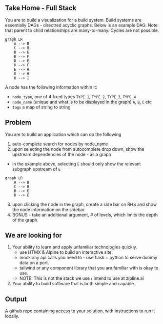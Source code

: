 ## Take Home - Full Stack

You are to build a visualization for a build system. Build systems are essentially DAGs - directred acyclic graphs.
Below is an example DAG. Note that parent to child relationships are many-to-many. Cycles are not possible.

```mermaid
graph LR
    A --> B
    C --> B
    B --> E
    B --> F
    D --> E
    D --> F
    E --> H
    G --> H
    H --> I
```

A node has the following information within it: 
- `node_type`, one of 4 fixed types `TYPE_1`, `TYPE_2`, `TYPE_3`, `TYPE_4`
- `node_name` (unique and what is to be displayed in the graph) `A`, `B`, `C` etc
- `tags` a map of string to string 

## Problem

You are to build an application which can do the following
1. auto-complete search for nodes by node_name
2. upon selecting the node from autocomplete drop down, show the upstream dependencies of the node - as a graph
  - in the example above, selecting `E` should only show the relevant subgraph upstream of `E`
```mermaid
graph LR
    A --> B
    C --> B
    B --> E
    D --> E
```
3. upon clicking the node in the graph, create a side bar on RHS and show the node information on the sidebar
4. BONUS - take an additional argument, # of levels, which limits the depth of the graph.

## We are looking for 
1. Your ability to learn and apply unfamiliar technologies quickly.
   - use HTMX & Alpine to build an interactive site. 
   - mock any api calls you need to - use flask + python to serve dummy data on a port.
   - tailwind or any component library that you are familiar with is okay to use.
   - NOTE: This is not the stack we use / intend to use at zipline.ai
2. Your ability to build software that is both simple and capable.

## Output
A github repo containing access to your solution, with instructions to run it locally.

